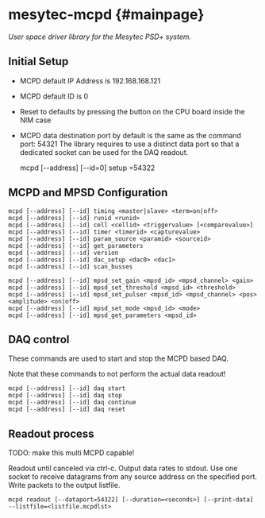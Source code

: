 mesytec-mcpd  {#mainpage}
=========================

*User space driver library for the Mesytec PSD+ system.*


Initial Setup
-------------

* MCPD default IP Address is 192.168.168.121
* MCPD default ID is 0
* Reset to defaults by pressing the button on the CPU board inside the NIM case
* MCPD data destination port by default is the same as the command port: 54321
  The library requires to use a distinct data port so that a dedicated socket
  can be used for the DAQ readout.

    mcpd [--address] [--id=0] setup <newaddress> <newid> <dataport>=54322


MCPD and MPSD Configuration
---------------------------
    mcpd [--address] [--id] timing <master|slave> <term=on|off>
    mcpd [--address] [--id] runid <runid>
    mcpd [--address] [--id] cell <cellid> <triggervalue> [<comparevalue>]
    mcpd [--address] [--id] timer <timerid> <capturevalue>
    mcpd [--address] [--id] param_source <paramid> <sourceid>
    mcpd [--address] [--id] get_parameters
    mcpd [--address] [--id] version
    mcpd [--address] [--id] dac_setup <dac0> <dac1>
    mcpd [--address] [--id] scan_busses

    mcpd [--address] [--id] mpsd_set_gain <mpsd_id> <mpsd_channel> <gain>
    mcpd [--address] [--id] mpsd_set_threshold <mpsd_id> <threshold>
    mcpd [--address] [--id] mpsd_set_pulser <mpsd_id> <mpsd_channel> <pos> <amplitude> <on|off>
    mcpd [--address] [--id] mpsd_set_mode <mpsd_id> <mode>
    mcpd [--address] [--id] mpsd_get_parameters <mpsd_id>


DAQ control
-----------

These commands are used to start and stop the MCPD based DAQ.

Note that these commands to not perform the actual data readout!

    mcpd [--address] [--id] daq start
    mcpd [--address] [--id] daq stop
    mcpd [--address] [--id] daq continue
    mcpd [--address] [--id] daq reset

Readout process
---------------

TODO: make this multi MCPD capable!

Readout until canceled via ctrl-c. Output data rates to stdout. Use one socket
to receive datagrams from any source address on the specified port. Write
packets to the output listfile.

    mcpd readout [--dataport=54322] [--duration=<seconds>] [--print-data] --listfile=<listfile.mcpdlst>
